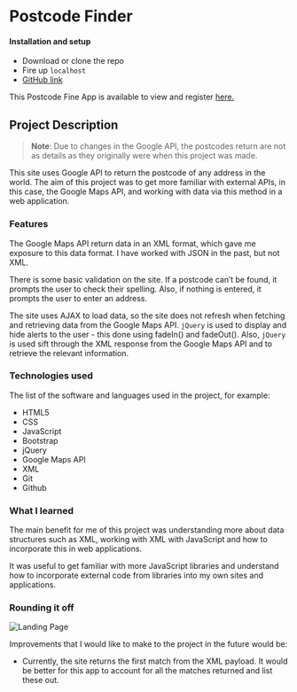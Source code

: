 # Postcode Finder

#### Installation and setup

- Download or clone the repo
- Fire up `localhost`
- [GitHub link](https://github.com/timrooke1991/postcode-finder)

This Postcode Fine App is available to view and register [here.](https://immense-beach-64457.herokuapp.com/)

## Project Description

> **Note**: Due to changes in the Google API, the postcodes return are not as details as they originally were when this project was made.

This site uses Google API to return the postcode of any address in the world. The aim of this project was to get more familiar with external APIs, in this case, the Google Maps API, and working with data via this method in a web application.

### [](https://github.com/timrooke1991/postcode-finder#features)Features

The Google Maps API return data in an XML format, which gave me exposure to this data format.  I have worked with JSON in the past, but not XML.

There is some basic validation on the site. If a postcode can’t be found, it prompts the user to check their spelling. Also, if nothing is entered, it prompts the user to enter an address.

The site uses AJAX to load data, so the site does not refresh when fetching and retrieving data from the Google Maps API. `jQuery` is used to display and hide alerts to the user - this done using fadeIn() and fadeOut(). Also, `jQuery` is used sift through the XML response from the Google Maps API and to retrieve the relevant information.

### [](https://github.com/timrooke1991/postcode-finder#technologies-used)Technologies used

The list of the software and languages used in the project, for example:

- HTML5
- CSS
- JavaScript
- Bootstrap
- jQuery
- Google Maps API
- XML
- Git
- Github

### [](https://github.com/timrooke1991/postcode-finder#challenges-faced)What I learned

The main benefit for me of this project was understanding more about data structures such as XML, working with XML with JavaScript and how to incorporate this in web applications.

It was useful to get familiar with more JavaScript libraries and understand how to incorporate external code from libraries into my own sites and applications.

### [](https://github.com/timrooke1991/postcode-finder#rounding-it-off)Rounding it off

![Landing Page](../assets/img/my-recipes/index.png)   

Improvements that I would like to make to the project in the future would be:

- Currently, the site returns the first match from the XML payload. It would be better for this app to account for all the matches returned and list these out.  
